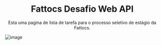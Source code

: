 <h1 align='center'> Fattocs Desafio Web API </h1>

<p align='center'>
Esta uma pagina de lista de tarefa para o processo seletivo de estágio da Fattocs.
</p>

![image](https://github.com/user-attachments/assets/1072a785-79aa-4ce5-92b2-f5337a16c522)
